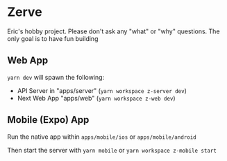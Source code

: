 # Zerve

Eric's hobby project. Please don't ask any "what" or "why" questions. The only goal is to have fun building

## Web App

`yarn dev` will spawn the following:

- API Server in "apps/server" (`yarn workspace z-server dev`)
- Next Web App "apps/web" (`yarn workspace z-web dev`)

## Mobile (Expo) App

Run the native app within `apps/mobile/ios` or `apps/mobile/android`

Then start the server with `yarn mobile` or `yarn workspace z-mobile start`
